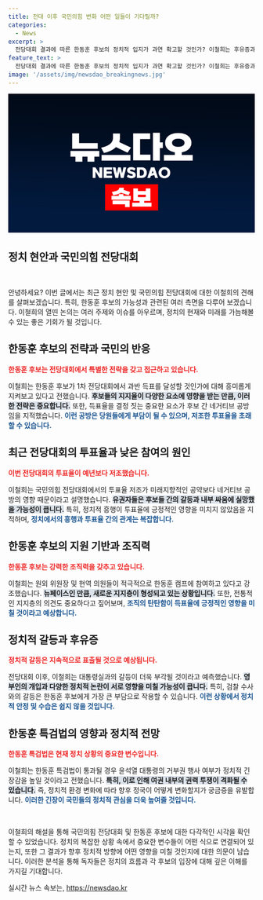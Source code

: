 ```yaml
---
title: 전대 이후 국민의힘 변화 어떤 일들이 기다릴까?
categories:
  - News
excerpt: >
  전당대회 결과에 따른 한동훈 후보의 정치적 입지가 과연 확고할 것인가? 이철희는 후유증과 검찰 수사 가능성까지 언급하며 예측을 내놓았다. 내일의 정치 풍향계가 주목된다!
feature_text: >
  전당대회 결과에 따른 한동훈 후보의 정치적 입지가 과연 확고할 것인가? 이철희는 후유증과 검찰 수사 가능성까지 언급하며 예측을 내놓았다. 내일의 정치 풍향계가 주목된다!
image: '/assets/img/newsdao_breakingnews.jpg'
---
```


<p><img src="/assets/img/newsdao_breakingnews.jpg" alt="bookingtag 속보" /></p>

<h2 data-ke-size="size26">정치 현안과 국민의힘 전당대회</h2>

<p data-ke-size="size16">&nbsp;</p>

<p>안녕하세요? 이번 글에서는 최근 정치 현안 및 국민의힘 전당대회에 대한 이철희의 견해를 살펴보겠습니다. 특히, 한동훈 후보의 가능성과 관련된 여러 측면을 다루어 보겠습니다. 이철희의 열띤 논의는 여러 주제와 이슈를 아우르며, 정치의 현재와 미래를 가늠해볼 수 있는 좋은 기회가 될 것입니다.</p>

<h2 data-ke-size="size26">한동훈 후보의 전략과 국민의 반응</h2>

<p><b><span style="color: #ee2323;">한동훈 후보는 전당대회에서 특별한 전략을 갖고 접근하고 있습니다.</span></b> </p>

<p>이철희는 한동훈 후보가 1차 전당대회에서 과반 득표를 달성할 것인가에 대해 흥미롭게 지켜보고 있다고 전했습니다. <b><span style="background-color: #21538527;">후보들의 지지율이 다양한 요소에 영향을 받는 만큼, 이러한 전략은 중요합니다.</span></b> 또한, 득표율을 결정 짓는 중요한 요소가 후보 간 네거티브 공방임을 지적했습니다. <b><span style="color: #1a5490;">이런 공방은 당원들에게 부담이 될 수 있으며, 저조한 투표율을 초래할 수 있습니다.</span></b></p>

<h2 data-ke-size="size26">최근 전당대회의 투표율과 낮은 참여의 원인</h2>

<p><b><span style="color: #ee2323;">이번 전당대회의 투표율이 예년보다 저조했습니다.</span></b></p>

<p>이철희는 국민의힘 전당대회에서의 투표율 저조가 미래지향적인 공약보다 네거티브 공방의 영향 때문이라고 설명했습니다. <b><span style="background-color: #21538527;">유권자들은 후보들 간의 갈등과 내부 싸움에 실망했을 가능성이 큽니다.</span></b> 특히, 정치적 흥행이 투표율에 긍정적인 영향을 미치지 않았음을 지적하며, <b><span style="color: #1a5490;">정치에서의 흥행과 투표율 간의 관계는 복잡합니다.</span></b></p>

<h2 data-ke-size="size26">한동훈 후보의 지원 기반과 조직력</h2>

<p><b><span style="color: #ee2323;">한동훈 후보는 강력한 조직력을 갖추고 있습니다.</span></b> </p>

<p>이철희는 원외 위원장 및 현역 의원들이 적극적으로 한동훈 캠프에 참여하고 있다고 강조했습니다. <b><span style="background-color: #21538527;">뉴페이스인 만큼, 새로운 지지층이 형성되고 있는 상황입니다.</span></b> 또한, 전통적인 지지층의 의견도 중요하다고 짚어보며, <b><span style="color: #1a5490;">조직의 탄탄함이 득표율에 긍정적인 영향을 미칠 것이라고 예상합니다.</span></b></p>

<h2 data-ke-size="size26">정치적 갈등과 후유증</h2>

<p><b><span style="color: #ee2323;">정치적 갈등은 지속적으로 표출될 것으로 예상됩니다.</span></b></p>

<p>전당대회 이후, 이철희는 대통령실과의 갈등이 더욱 부각될 것이라고 예측했습니다. <b><span style="background-color: #21538527;">영부인의 개입과 다양한 정치적 논란이 서로 영향을 미칠 가능성이 큽니다.</span></b> 특히, 검찰 수사와의 갈등은 한동훈 후보에게 가장 큰 부담으로 작용할 수 있습니다. <b><span style="color: #1a5490;">이런 상황에서 정치적 안정 및 수습은 쉽지 않을 것입니다.</span></b></p>

<h2 data-ke-size="size26">한동훈 특검법의 영향과 정치적 전망</h2>

<p><b><span style="color: #ee2323;">한동훈 특검법은 현재 정치 상황의 중요한 변수입니다.</span></b></p>

<p>이철희는 한동훈 특검법이 통과될 경우 윤석열 대통령의 거부권 행사 여부가 정치적 긴장감을 높일 것이라고 전했습니다. <b><span style="background-color: #21538527;">특히, 이로 인해 여권 내부의 권력 투쟁이 격화될 수 있습니다.</span></b> 즉, 정치적 환경 변화에 따라 향후 정국이 어떻게 변화할지가 궁금증을 유발합니다. <b><span style="color: #1a5490;">이러한 긴장이 국민들의 정치적 관심을 더욱 높여줄 것입니다.</span></b></p>

<p data-ke-size="size16">&nbsp;</p>

<p>이철희의 해설을 통해 국민의힘 전당대회 및 한동훈 후보에 대한 다각적인 시각을 확인할 수 있었습니다. 정치의 복잡한 상황 속에서 중요한 변수들이 어떤 식으로 연결되어 있는지, 또한 그 결과가 향후 정치적 방향에 어떤 영향을 미칠 것인지에 대한 의문이 남습니다. 이러한 분석을 통해 독자들은 정치의 흐름과 각 후보의 입장에 대해 깊은 이해를 가지길 기대합니다.</p>
실시간 뉴스 속보는, <a href="https://newsdao.kr" rel="dofollow">https://newsdao.kr</a>


